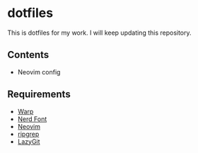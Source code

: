 # dotfiles

This is dotfiles for my work. I will keep updating this repository.

## Contents

- Neovim config

## Requirements

- [Warp](https://www.warp.dev/)
- [Nerd Font](https://www.nerdfonts.com/font-downloads)
- [Neovim](https://neovim.io/)
- [ripgrep](https://github.com/BurntSushi/ripgrep)
- [LazyGit](https://github.com/jesseduffield/lazygit)
